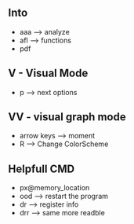 Into
---------------
* aaa --> analyze
* afl --> functions
* pdf

V - Visual Mode
----------------
* p --> next options

VV - visual graph mode
-----------------------
* arrow keys --> moment
* R --> Change ColorScheme

Helpfull CMD
----------------------
* px@memory_location
* ood --> restart the program
* dr --> register info
* drr --> same more readble

